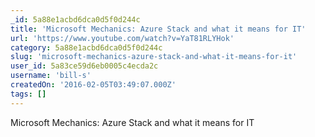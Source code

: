 ```yaml
---
_id: 5a88e1acbd6dca0d5f0d244c
title: 'Microsoft Mechanics: Azure Stack and what it means for IT'
url: 'https://www.youtube.com/watch?v=YaT81RLYHok'
category: 5a88e1acbd6dca0d5f0d244c
slug: 'microsoft-mechanics-azure-stack-and-what-it-means-for-it'
user_id: 5a83ce59d6eb0005c4ecda2c
username: 'bill-s'
createdOn: '2016-02-05T03:49:07.000Z'
tags: []
---
```


Microsoft Mechanics: Azure Stack and what it means for IT
